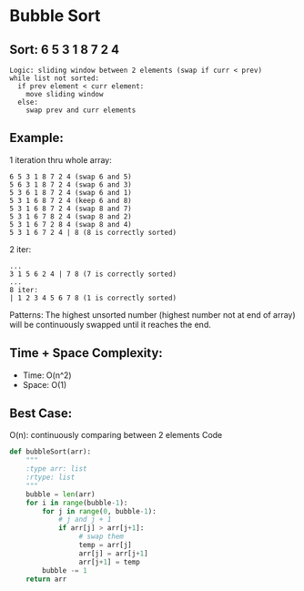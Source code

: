 # Bubble Sort
## Sort: 6 5 3 1 8 7 2 4
```
Logic: sliding window between 2 elements (swap if curr < prev) 
while list not sorted:
  if prev element < curr element:
    move sliding window
  else:
    swap prev and curr elements
```
## Example: 
1 iteration thru whole array:
``` 
6 5 3 1 8 7 2 4 (swap 6 and 5)
5 6 3 1 8 7 2 4 (swap 6 and 3)
5 3 6 1 8 7 2 4 (swap 6 and 1)
5 3 1 6 8 7 2 4 (keep 6 and 8) 
5 3 1 6 8 7 2 4 (swap 8 and 7)
5 3 1 6 7 8 2 4 (swap 8 and 2)
5 3 1 6 7 2 8 4 (swap 8 and 4)
5 3 1 6 7 2 4 | 8 (8 is correctly sorted)
```
2 iter: 
```
...
3 1 5 6 2 4 | 7 8 (7 is correctly sorted)
...
8 iter: 
| 1 2 3 4 5 6 7 8 (1 is correctly sorted)
```
Patterns: The highest unsorted number (highest number not at end of array) will be continuously swapped until it reaches the end. 
## Time + Space Complexity:
* Time: O(n^2)
* Space: O(1)
## Best Case: 
O(n): continuously comparing between 2 elements
Code
```Python
def bubbleSort(arr):
    """
    :type arr: list
    :rtype: list
    """
    bubble = len(arr)
    for i in range(bubble-1):
        for j in range(0, bubble-1):
            # j and j + 1
            if arr[j] > arr[j+1]:
                 # swap them
                 temp = arr[j]
                 arr[j] = arr[j+1]
                 arr[j+1] = temp
        bubble -= 1
    return arr
```